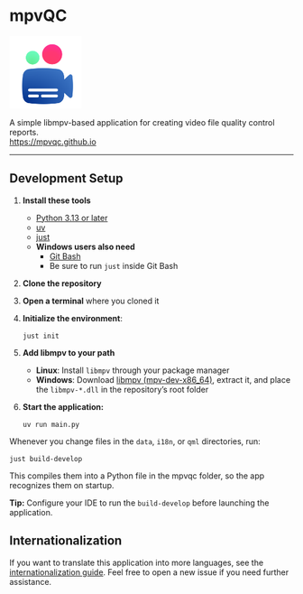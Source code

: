 # mpvQC

<img alt="Logo" src="data/icon.svg" width="128" height="128"/>

A simple libmpv-based application for creating video file quality control reports.\
https://mpvqc.github.io

______________________________________________________________________

## Development Setup

1. **Install these tools**

   - [Python 3.13 or later](https://www.python.org/downloads/)
   - [uv](https://github.com/astral-sh/uv)
   - [just](https://github.com/casey/just)
   - **Windows users also need**
     - [Git Bash](https://git-scm.com/downloads)
     - Be sure to run `just` inside Git Bash

2. **Clone the repository**

3. **Open a terminal** where you cloned it

4. **Initialize the environment**:

   ```shell
   just init
   ```

5. **Add libmpv to your path**

   - **Linux**: Install `libmpv` through your package manager
   - **Windows**: Download [libmpv (mpv-dev-x86_64)](https://github.com/shinchiro/mpv-winbuild-cmake/releases), extract it, and place the `libmpv-*.dll` in the repository’s root folder

6. **Start the application:**

   ```shell
   uv run main.py
   ```

Whenever you change files in the `data`, `i18n`, or `qml` directories, run:

```shell
just build-develop
```

This compiles them into a Python file in the mpvqc folder, so the app recognizes them on startup.

**Tip:** Configure your IDE to run the `build-develop` before launching the application.

## Internationalization

If you want to translate this application into more languages, see the [internationalization guide](docs/internationalization.md).
Feel free to open a new issue if you need further assistance.
